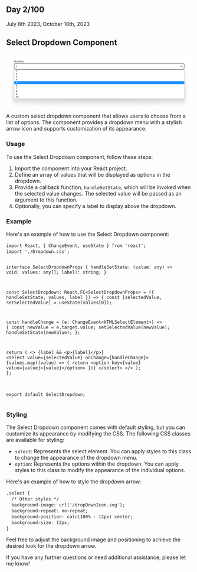 <!-- Select Dropdown Component -->
<h2>Day 2/100</h2>

<p>July 8th 2023, October 16th, 2023</p>

<h2>Select Dropdown Component</h2>

<img src="/public/dropdown.png" alt="dropdown demo" />

<p>A custom select dropdown component that allows users to choose from a list of options. The component provides a dropdown menu with a stylish arrow icon and supports customization of its appearance.</p>

<h3>Usage</h3>
<p>To use the Select Dropdown component, follow these steps:</p>
<ol>
  <li>Import the component into your React project.</li>
  <li>Define an array of values that will be displayed as options in the dropdown.</li>
  <li>Provide a callback function, <code>handleSetState</code>, which will be invoked when the selected value changes. The selected value will be passed as an argument to this function.</li>
  <li>Optionally, you can specify a label to display above the dropdown.</li>
</ol>

<h3>Example</h3>
<p>Here's an example of how to use the Select Dropdown component:</p>
<pre><code>import React, { ChangeEvent, useState } from 'react';
import './Dropdown.css';

interface SelectDropdownProps {
  handleSetState: (value: any) => void;
  values: any[];
  label?: string;
}

const SelectDropdown: React.FC&lt;SelectDropdownProps&gt; = ({ handleSetState, values, label }) => {
  const [selectedValue, setSelectedValue] = useState(values[0]);

  const handleChange = (e: ChangeEvent&lt;HTMLSelectElement&gt;) => {
    const newValue = e.target.value;
    setSelectedValue(newValue);
    handleSetState(newValue);
  };

  return (
    &lt;&gt;
      {label &amp;&amp; &lt;p&gt;{label}&lt;/p&gt;}
      &lt;select value={selectedValue} onChange={handleChange}&gt;
        {values.map((value) =&gt; {
          return &lt;option key={value} value={value}&gt;{value}&lt;/option&gt;
        })}
      &lt;/select&gt;
    &lt;/&gt;
  );
};

export default SelectDropdown;
</code></pre>

<h3>Styling</h3>
<p>The Select Dropdown component comes with default styling, but you can customize its appearance by modifying the CSS. The following CSS classes are available for styling:</p>
<ul>
  <li><code>select</code>: Represents the select element. You can apply styles to this class to change the appearance of the dropdown menu.</li>
  <li><code>option</code>: Represents the options within the dropdown. You can apply styles to this class to modify the appearance of the individual options.</li>
</ul>

<p>Here's an example of how to style the dropdown arrow:</p>
<pre><code>.select {
  /* Other styles */
  background-image: url('/dropDownIcon.svg');
  background-repeat: no-repeat;
  background-position: calc(100% - 12px) center;
  background-size: 12px;
}
</code></pre>

<p>Feel free to adjust the background image and positioning to achieve the desired look for the dropdown arrow.</p>

<p>If you have any further questions or need additional assistance, please let me know!</p>
